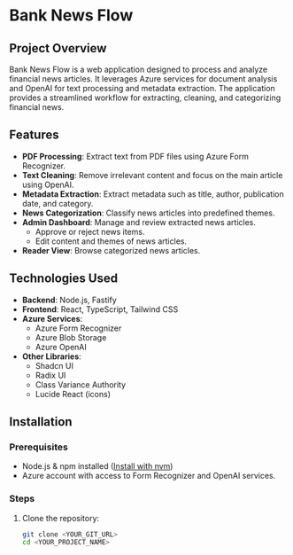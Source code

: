 # Bank News Flow

## Project Overview
Bank News Flow is a web application designed to process and analyze financial news articles. It leverages Azure services for document analysis and OpenAI for text processing and metadata extraction. The application provides a streamlined workflow for extracting, cleaning, and categorizing financial news.

## Features
- **PDF Processing**: Extract text from PDF files using Azure Form Recognizer.
- **Text Cleaning**: Remove irrelevant content and focus on the main article using OpenAI.
- **Metadata Extraction**: Extract metadata such as title, author, publication date, and category.
- **News Categorization**: Classify news articles into predefined themes.
- **Admin Dashboard**: Manage and review extracted news articles.
  - Approve or reject news items.
  - Edit content and themes of news articles.
- **Reader View**: Browse categorized news articles.

## Technologies Used
- **Backend**: Node.js, Fastify
- **Frontend**: React, TypeScript, Tailwind CSS
- **Azure Services**:
  - Azure Form Recognizer
  - Azure Blob Storage
  - Azure OpenAI
- **Other Libraries**:
  - Shadcn UI
  - Radix UI
  - Class Variance Authority
  - Lucide React (icons)

## Installation

### Prerequisites
- Node.js & npm installed ([Install with nvm](https://github.com/nvm-sh/nvm#installing-and-updating))
- Azure account with access to Form Recognizer and OpenAI services.

### Steps
1. Clone the repository:
   ```sh
   git clone <YOUR_GIT_URL>
   cd <YOUR_PROJECT_NAME>
